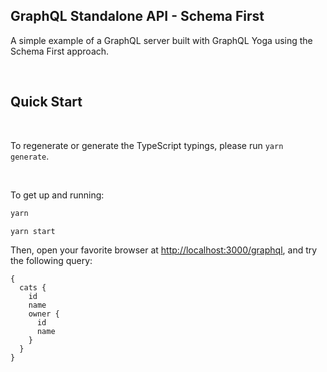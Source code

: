 ## GraphQL Standalone API - Schema First

A simple example of a GraphQL server built with GraphQL Yoga using the Schema First approach.

<p>&nbsp;</p>

## Quick Start

<br/>

To regenerate or generate the TypeScript typings, please run `yarn generate`.

<br/>

To get up and running:

```sh
yarn

yarn start
```

Then, open your favorite browser at [http://localhost:3000/graphql](http://localhost:3000/graphql), and try the following query:

```gql
{
  cats {
    id
    name
    owner {
      id
      name
    }
  }
}
```
